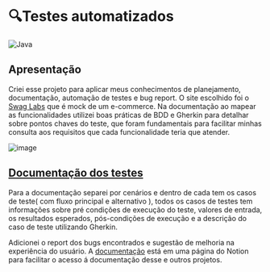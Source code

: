 # 🔍Testes automatizados

![Java](https://img.shields.io/badge/Java-ED8B00?style=for-the-badge&logo=java&logoColor=white)

## Apresentação

Criei esse projeto para aplicar meus conhecimentos de planejamento, documentação, automação de testes e bug report. O site escolhido foi o [Swag Labs](https://www.saucedemo.com/v1/) que é mock de um e-commerce.
Na documentação ao mapear as funcionalidades utilizei boas práticas de BDD e Gherkin para detalhar sobre pontos chaves do teste, que foram fundamentais para facilitar minhas consulta aos requisitos que cada funcionalidade teria que atender.

![image](https://github.com/AIROTIVBR/swagLabsTestAuto/assets/101279006/20eb7582-c701-42d4-8fbf-d3d33eb3d70f)

## [Documentação dos testes](https://vitoria-amorim.notion.site/Testes-automatizados-816fdd7cee364dbf8d797b8c18a4ba3f)

Para a documentação separei por cenários e dentro de cada tem os casos de teste( com fluxo principal e alternativo ), todos os casos de testes tem informações sobre pré condições de execução do teste, valores de entrada, os resultados esperados, 
pós-condições de execução e a descrição do caso de teste utilizando Gherkin.

Adicionei o report dos bugs encontrados e sugestão de melhoria na experiência do usuário. A [documentação](https://vitoria-amorim.notion.site/Testes-automatizados-816fdd7cee364dbf8d797b8c18a4ba3f) está em uma página do Notion para facilitar o acesso á documentação desse e outros projetos. 


